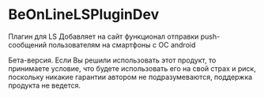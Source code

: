 BeOnLineLSPluginDev
===================

Плагин для LS
Добавляет на сайт функционал отправки push-сообщений пользователям на смартфоны с ОС android

Бета-версия. 
Если Вы решили использовать этот продукт, то принимаете условие, что будете использовать его на свой страх и риск, поскольку никакие гарантии автором не подразумеваются, поддержка продукта не ведется.

